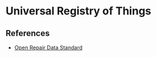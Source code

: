 # Universal Registry of Things

## References

- [Open Repair Data Standard](https://standard.openrepair.org/)
